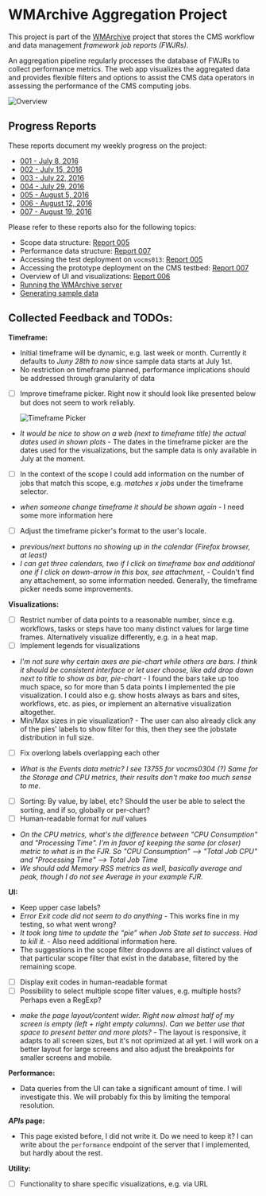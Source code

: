 # WMArchive Aggregation Project

This project is part of the [WMArchive](https://github.com/dmwm/WMArchive) project that stores the CMS workflow and data management _framework job reports (FWJRs)_.

An aggregation pipeline regularly processes the database of FWJRs to collect performance metrics. The web app visualizes the aggregated data and provides flexible filters and options to assist the CMS data operators in assessing the performance of the CMS computing jobs.

![Overview](images/overview.png)

## Progress Reports

These reports document my weekly progress on the project:

- [001 - July 8, 2016](001_2016-07-08.md)
- [002 - July 15, 2016](002_2016-07-15.md)
- [003 - July 22, 2016](003_2016-07-22.md)
- [004 - July 29, 2016](004_2016-07-29.md)
- [005 - August 5, 2016](005_2016-08-05.md)
- [006 - August 12, 2016](006_2016-08-12.md)
- [007 - August 19, 2016](007_2016-08-19.md)

Please refer to these reports also for the following topics:
- Scope data structure: [Report 005](https://github.com/knly/WMArchiveAggregation/blob/master/005_2016-08-05.md#flattened-data-structure)
- Performance data structure: [Report 007](https://github.com/knly/WMArchiveAggregation/blob/master/007_2016-08-19.md#aggregation-over-all-available-performance-metrics)
- Accessing the test deployment on `vocms013`: [Report 005](https://github.com/knly/WMArchiveAggregation/blob/master/005_2016-08-05.md#test-deployment)
- Accessing the prototype deployment on the CMS testbed: [Report 007](https://github.com/knly/WMArchiveAggregation/blob/master/007_2016-08-19.md#prototype-deployment)
- Overview of UI and visualizations: [Report 006](https://github.com/knly/WMArchiveAggregation/blob/master/006_2016-08-12.md)
- [Running the WMArchive server](docs/running-wmarchive-server.md)
- [Generating sample data](docs/generating-sample-data.md)


## Collected Feedback and TODOs:

**Timeframe:**

- Initial timeframe will be dynamic, e.g. last week or month. Currently it defaults to _Juny 28th to now_ since sample data starts at July 1st.
- No restriction on timeframe planned, performance implications should be addressed through granularity of data
- [ ] Improve timeframe picker. Right now it should look like presented below but does not seem to work reliably.

  ![Timeframe Picker](images/003/timeframe_picker.png)
- _It would be nice to show on a web (next to timeframe title) the actual
dates used in shown plots_ - The dates in the timeframe picker are the dates used for the visualizations, but the sample data is only available in July at the moment.
- [ ] In the context of the scope I could add information on the number of jobs that match this scope, e.g. _matches x jobs_ under the timeframe selector.
- _when someone change timeframe it should be shown again_ - I need some more information here
- [ ] Adjust the timeframe picker's format to the user's locale.
- _previous/next buttons no showing up in the calendar (Firefox browser, at least)_
- _I can get three calendars, two if I click on timeframe box and additional one
 if I click on down-arrow in this box, see attachment_, - Couldn't find any attachement, so some information needed. Generally, the timeframe picker needs some improvements.

**Visualizations:**

- [ ] Restrict number of data points to a reasonable number, since e.g. workflows, tasks or steps have too many distinct values for large time frames. Alternatively visualize differently, e.g. in a heat map.
- [ ] Implement legends for visualizations
- _I'm not sure why certain axes are pie-chart while others are bars. I think it
 should be consistent interface or let user choose, like add drop down next to
 title to show as bar, pie-chart_ - I found the bars take up too much space, so for more than 5 data points I implemented the pie visualization. I could also e.g. show hosts always as bars and sites, workflows, etc. as pies, or implement an alternative visualization altogether.
- Min/Max sizes in pie visualization? - The user can also already click any of the pies' labels to show filter for this, then they see the jobstate distribution in full size.
- [ ] Fix overlong labels overlapping each other
- _What is the Events data metric? I see 13755 for vocms0304 (?) Same for the Storage and CPU metrics, their
results don't make too much sense to me._
- [ ] Sorting: By value, by label, etc? Should the user be able to select the sorting, and if so, globally or per-chart?
- [ ] Human-readable format for _null_ values
- _On the CPU metrics, what's the difference between "CPU Consumption" and "Processing Time". I'm in favor
of keeping the same (or closer) metric to what is in the FJR. So "CPU Consumption" --> "Total Job CPU" and
"Processing Time" --> Total Job Time_
- _We should add Memory RSS metrics as well, basically average and peak, though I do not see Average in your
example FJR._

**UI:**

- Keep upper case labels?
- _Error Exit code did not seem to do anything_ - This works fine in my testing, so what went wrong?
- _It took long time to update the “pie” when Job State set to success. Had to kill it._ - Also need additional information here.
- The suggestions in the scope filter dropdowns are all distinct values of that particular scope filter that exist in the database, filtered by the remaining scope.
- [ ] Display exit codes in human-readable format
- [ ] Possibility to select multiple scope filter values, e.g. multiple hosts? Perhaps even a RegExp?
- _make the page layout/content wider. Right now almost half of my
screen is empty (left + right empty columns). Can we better use that space to present better and more
plots?_ - The layout is responsive, it adapts to all screen sizes, but it's not oprimized at all yet. I will work on a better layout for large screens and also adjust the breakpoints for smaller screens and mobile.

**Performance:**

- Data queries from the UI can take a significant amount of time. I will investigate this. We will probably fix this by limiting the temporal resolution.

**_APIs_ page:**

- This page existed before, I did not write it. Do we need to keep it? I can write about the `performance` endpoint of the server that I implemented, but hardly about the rest.

**Utility:**

- [ ] Functionality to share specific visualizations, e.g. via URL
